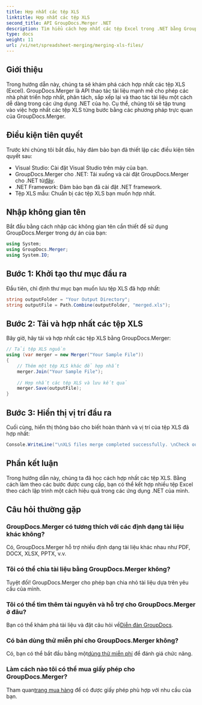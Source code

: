 ```yaml
---
title: Hợp nhất các tệp XLS
linktitle: Hợp nhất các tệp XLS
second_title: API GroupDocs.Merger .NET
description: Tìm hiểu cách hợp nhất các tệp Excel trong .NET bằng GroupDocs.Merger để thao tác tài liệu liền mạch. Thực hiện theo hướng dẫn từng bước của chúng tôi.
type: docs
weight: 11
url: /vi/net/spreadsheet-merging/merging-xls-files/
---
```

## Giới thiệu
Trong hướng dẫn này, chúng ta sẽ khám phá cách hợp nhất các tệp XLS (Excel). GroupDocs.Merger là API thao tác tài liệu mạnh mẽ cho phép các nhà phát triển hợp nhất, phân tách, sắp xếp lại và thao tác tài liệu một cách dễ dàng trong các ứng dụng .NET của họ. Cụ thể, chúng tôi sẽ tập trung vào việc hợp nhất các tệp XLS từng bước bằng các phương pháp trực quan của GroupDocs.Merger.
## Điều kiện tiên quyết
Trước khi chúng tôi bắt đầu, hãy đảm bảo bạn đã thiết lập các điều kiện tiên quyết sau:
- Visual Studio: Cài đặt Visual Studio trên máy của bạn.
-  GroupDocs.Merger cho .NET: Tải xuống và cài đặt GroupDocs.Merger cho .NET từ[đây](https://releases.groupdocs.com/merger/net/).
- .NET Framework: Đảm bảo bạn đã cài đặt .NET framework.
- Tệp XLS mẫu: Chuẩn bị các tệp XLS bạn muốn hợp nhất.

## Nhập không gian tên
Bắt đầu bằng cách nhập các không gian tên cần thiết để sử dụng GroupDocs.Merger trong dự án của bạn:
```csharp
using System; 
using GroupDocs.Merger;
using System.IO;
```
## Bước 1: Khởi tạo thư mục đầu ra
Đầu tiên, chỉ định thư mục bạn muốn lưu tệp XLS đã hợp nhất:
```csharp
string outputFolder = "Your Output Directory";
string outputFile = Path.Combine(outputFolder, "merged.xls");
```
## Bước 2: Tải và hợp nhất các tệp XLS
Bây giờ, hãy tải và hợp nhất các tệp XLS bằng GroupDocs.Merger:
```csharp
// Tải tệp XLS nguồn
using (var merger = new Merger("Your Sample File"))
{
    // Thêm một tệp XLS khác để hợp nhất
    merger.Join("Your Sample File");
    
    // Hợp nhất các tệp XLS và lưu kết quả
    merger.Save(outputFile);
}
```
## Bước 3: Hiển thị vị trí đầu ra
Cuối cùng, hiển thị thông báo cho biết hoàn thành và vị trí của tệp XLS đã hợp nhất:
```csharp
Console.WriteLine("\nXLS files merge completed successfully. \nCheck output in {0}", outputFolder);
```

## Phần kết luận
Trong hướng dẫn này, chúng ta đã học cách hợp nhất các tệp XLS. Bằng cách làm theo các bước được cung cấp, bạn có thể kết hợp nhiều tệp Excel theo cách lập trình một cách hiệu quả trong các ứng dụng .NET của mình.

## Câu hỏi thường gặp
### GroupDocs.Merger có tương thích với các định dạng tài liệu khác không?
Có, GroupDocs.Merger hỗ trợ nhiều định dạng tài liệu khác nhau như PDF, DOCX, XLSX, PPTX, v.v.
### Tôi có thể chia tài liệu bằng GroupDocs.Merger không?
Tuyệt đối! GroupDocs.Merger cho phép bạn chia nhỏ tài liệu dựa trên yêu cầu của mình.
### Tôi có thể tìm thêm tài nguyên và hỗ trợ cho GroupDocs.Merger ở đâu?
Bạn có thể khám phá tài liệu và đặt câu hỏi về[Diễn đàn GroupDocs](https://forum.groupdocs.com/c/merger/32).
### Có bản dùng thử miễn phí cho GroupDocs.Merger không?
 Có, bạn có thể bắt đầu bằng một[dùng thử miễn phí](https://releases.groupdocs.com/) để đánh giá chức năng.
### Làm cách nào tôi có thể mua giấy phép cho GroupDocs.Merger?
 Tham quan[trang mua hàng](https://purchase.groupdocs.com/buy) để có được giấy phép phù hợp với nhu cầu của bạn.
